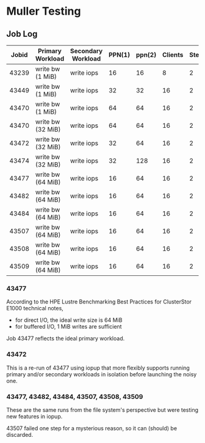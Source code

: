 # Muller Testing

## Job Log

Jobid | Primary Workload  | Secondary Workload | PPN(1) | ppn(2) | Clients | Step
------|-------------------|--------------------|--------|--------|---------|------
43239 | write bw (1 MiB)  | write iops         |     16 |     16 |       8 |    2
43449 | write bw (1 MiB)  | write iops         |     32 |     32 |      16 |    2
43470 | write bw (1 MiB)  | write iops         |     64 |     64 |      16 |    2
43470 | write bw (32 MiB) | write iops         |     64 |     64 |      16 |    2
43472 | write bw (32 MiB) | write iops         |     32 |     64 |      16 |    2
43474 | write bw (32 MiB) | write iops         |     32 |    128 |      16 |    2
43477 | write bw (64 MiB) | write iops         |     16 |     64 |      16 |    2
43482 | write bw (64 MiB) | write iops         |     16 |     64 |      16 |    2
43484 | write bw (64 MiB) | write iops         |     16 |     64 |      16 |    2
43507 | write bw (64 MiB) | write iops         |     16 |     64 |      16 |    2
43508 | write bw (64 MiB) | write iops         |     16 |     64 |      16 |    2
43509 | write bw (64 MiB) | write iops         |     16 |     64 |      16 |    2

### 43477

According to the HPE Lustre Benchmarking Best Practices for ClusterStor E1000
technical notes,

* for direct I/O, the ideal write size is 64 MiB
* for buffered I/O, 1 MiB writes are sufficient

Job 43477 reflects the ideal primary workload.

### 43472

This is a re-run of 43477 using iopup that more flexibly supports running
primary and/or secondary workloads in isolation before launching the noisy
one.

### 43477, 43482, 43484, 43507, 43508, 43509

These are the same runs from the file system's perspective but were testing
new features in iopup.

43507 failed one step for a mysterious reason, so it can (should) be discarded.

